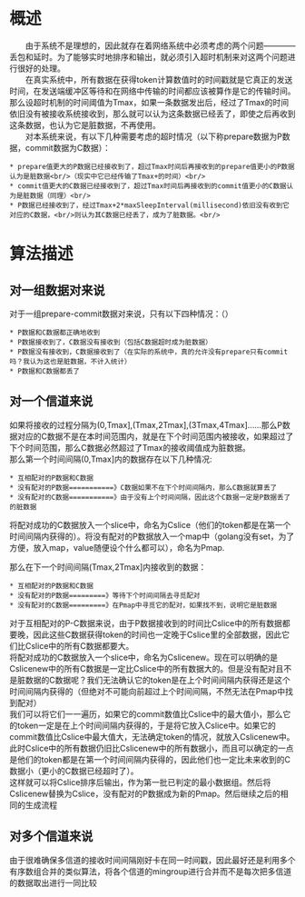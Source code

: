 概述
===

　　由于系统不是理想的，因此就存在着网络系统中必须考虑的两个问题————丢包和延时。为了能够实时地排序和输出，就必须引入超时机制来对这两个问题进行很好的处理。</br>
　　在真实系统中，所有数据在获得token计算数值时的时间戳就是它真正的发送时间，在发送端缓冲区等待和在网络中传输的时间都应该被算作是它的传输时间。那么设超时机制的时间阈值为Tmax，如果一条数据发出后，经过了Tmax的时间依旧没有被接收系统接收到，那么就可以认为这条数据已经丢了，即使之后再收到这条数据，也认为它是脏数据，不再使用。<br/>
　　对本系统来说，有以下几种需要考虑的超时情况（以下称prepare数据为P数据，commit数据为C数据）：
    
    * prepare值更大的P数据已经接收到了，超过Tmax时间后再接收到的prepare值更小的P数据认为是脏数据<br/>（现实中它已经传输了Tmax+的时间）<br/>
    * commit值更大的C数据已经接收到了，超过Tmax时间后再接收到的commit值更小的C数据认为是脏数据（同理）<br/>
    * P数据已经接收到了，经过Tmax+2*maxSleepInterval(millisecond)依旧没有收到它对应的C数据，<br/>则认为其C数据已经丢了，成为了脏数据。<br/>

    

算法描述
======

对一组数据对来说
------------
   
   对于一组prepare-commit数据对来说，只有以下四种情况：（）
    
    * P数据和C数据都正确地收到
    * P数据接收到了，C数据没有接收到（包括C数据超时成为脏数据）
    * P数据没有接收到，C数据接收到了（在实际的系统中，真的允许没有prepare只有commit吗？我认为这也是脏数据，不计入统计）
    * P数据和C数据都丢了


对一个信道来说
-------------
    
   如果将接收的过程分隔为(0,Tmax],(Tmax,2Tmax],(3Tmax,4Tmax]......那么P数据对应的C数据不是在本时间范围内，就是在下个时间范围内被接收，如果超过了下个时间范围，那么C数据必然超过了Tmax的接收阈值成为脏数据。</br>
   那么第一个时间间隔(0,Tmax]内的数据存在以下几种情况:
   
    * 互相配对的P数据和C数据
    * 没有配对的P数据===========》C数据如果不在下个时间间隔内，那么C数据就算丢了
    * 没有配对的C数据===========》由于没有上个时间间隔，因此这个C数据一定是P数据丢了的脏数据

   将配对成功的C数据放入一个slice中，命名为Cslice（他们的token都是在第一个时间间隔内获得的）。将没有配对的P数据放入一个map中（golang没有set，为了方便，放入map，value随便设个什么都可以），命名为Pmap.</br>
   
   那么在下一个时间间隔(Tmax,2Tmax]内接收到的数据：
   
    * 互相配对的P数据和C数据
    * 没有配对的P数据=========》等待下个时间间隔去寻觅配对
    * 没有配对的C数据=========》在Pmap中寻觅它的配对，如果找不到，说明它是脏数据
   
   对于互相配对的P-C数据来说，由于P数据接收到的时间比Cslice中的所有数据都要晚，因此这些C数据获得token的时间也一定晚于Cslice里的全部数据，因此它们比Cslice中的所有C数据都要大。<br/>
   将配对成功的C数据放入一个slice中，命名为Cslicenew。现在可以明确的是Cslicenew中的所有C数据是一定比Cslice中的所有数据大的。但是没有配对且不是脏数据的C数据呢？我们无法确认它的token是在上个时间间隔内获得还是这个时间间隔内获得的（但绝对不可能向前超过上个时间间隔，不然无法在Pmap中找到配对）</br>
   我们可以将它们一一遍历，如果它的commit数值比Cslice中的最大值小，那么它的token一定是在上个时间间隔内获得的，于是将它放入Cslice中。如果它的commit数值比Cslice中最大值大，无法确定token的情况，就放入Cslicenew中。此时Cslice中的所有数据仍旧比Cslicenew中的所有数据小，而且可以确定的一点是他们的token都是在第一个时间间隔内获得的，因此他们也一定比未来收到的C数据小（更小的C数据已经超时了）。<br/>
   这样就可以将Cslice排序后输出，作为第一批已判定的最小数据组。然后将Cslicenew替换为Cslice，没有配对的P数据成为新的Pmap。然后继续之后的相同的生成流程<br/>
   
 对多个信道来说
-------------  
   
  由于很难确保多信道的接收时间间隔刚好卡在同一时间戳，因此最好还是利用多个有序数组合并的类似算法，将各个信道的mingroup进行合并而不是每次把多信道的数据取出进行一同比较
